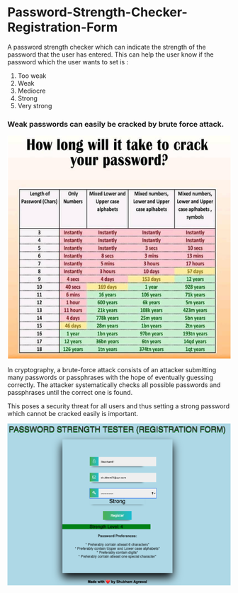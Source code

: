 # Password-Strength-Checker-Registration-Form

A password strength checker which can indicate the strength of the password that the user has entered.
This can help the user know if the password which the user wants to set is :
1. Too weak
2. Weak
3. Mediocre
4. Strong
5. Very strong

###  Weak passwords can easily be cracked by brute force attack.

![Image of Brute Force Attack Time taken](Password_strength_Image.png)

In cryptography, a brute-force attack consists of an attacker submitting many passwords or passphrases with the hope of eventually guessing correctly. The attacker systematically checks all possible passwords and passphrases until the correct one is found.

This poses a security threat for all users and thus setting a strong password which cannot be cracked easily is important.

![screenshot](projscreenshot.png)
